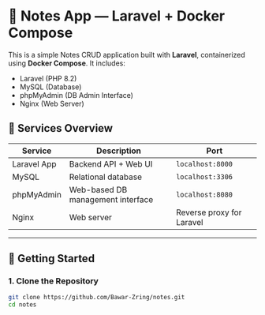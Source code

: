 # 📝 Notes App — Laravel + Docker Compose

This is a simple Notes CRUD application built with **Laravel**, containerized using **Docker Compose**. It includes:

- Laravel (PHP 8.2)
- MySQL (Database)
- phpMyAdmin (DB Admin Interface)
- Nginx (Web Server)

## 🐳 Services Overview

| Service       | Description                       | Port           |
|---------------|-----------------------------------|----------------|
| Laravel App   | Backend API + Web UI              | `localhost:8000` |
| MySQL         | Relational database               | `localhost:3306` |
| phpMyAdmin    | Web-based DB management interface | `localhost:8080` |
| Nginx         | Web server                        | Reverse proxy for Laravel |

---

## 🚀 Getting Started

### 1. Clone the Repository

```bash
git clone https://github.com/Bawar-Zring/notes.git
cd notes
```
